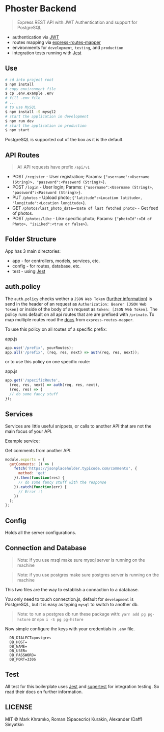 # Phoster Backend

> Express REST API with JWT Authentication and support for PostgreSQL

- authentication via [JWT](https://jwt.io/)
- routes mapping via [express-routes-mapper](https://github.com/aichbauer/express-routes-mapper)
- environments for `development`, `testing`, and `production`
- integration tests running with [Jest](https://github.com/facebook/jest)

## Use

```sh
# cd into project root
$ npm install
# copy environment file 
$ cp .env.example .env
# fill .env file
# ...
# to use MySQL
$ npm install -S mysql2
# start the application in development
$ npm run dev
# start the application in production
$ npm start
```

PostgreSQL is supported out of the box as it is the default.

## API Routes

> All API requests have prefix `/api/v1`

- POST `/register` - User registration; Params: `{"username":<Username (String)>, "password":<Password (String)>}`.
- POST `/login` - User login; Params: `{"username":<Username (String)>, "password":<Password (String)>}`.
- PUT `/photos` - Upload photo; `{"latitude":<Location latitude>, "longitude":<Location longitude>}`.
- GET `/photos?last_photo_date=<Date of last fetched photo>` - Get feed of photos.
- POST `/photos/like` - Like specific photo; Params: `{"photoId":<Id of Photo>, "isLiked":<true or false>}`.


## Folder Structure

App has 3 main directories:

- app - for controllers, models, services, etc.
- config - for routes, database, etc.
- test - using [Jest](https://github.com/facebook/jest)

## auth.policy

The `auth.policy` checks wether a `JSON Web Token` ([further information](https://jwt.io/)) is send in the header of an request as `Authorization: Bearer [JSON Web Token]` or inside of the body of an request as `token: [JSON Web Token]`.
The policy runs default on all api routes that are are prefixed with `/private`. To map multiple routes read the [docs](https://github.com/aichbauer/express-routes-mapper/blob/master/README.md) from `express-routes-mapper`.

To use this policy on all routes of a specific prefix:

app.js

```js
app.use('/prefix', yourRoutes);
app.all('/prefix', (req, res, next) => auth(req, res, next));
```

or to use this policy on one specific route:

app.js

```js
app.get('/specificRoute',
  (req, res, next) => auth(req, res, next),
  (req, res) => {
  // do some fancy stuff
});
```

## Services

Services are little useful snippets, or calls to another API that are not the main focus of your API.

Example service:

Get comments from another API:

```js
module.exports = {
  getComments: () => (
    fetch('https://jsonplaceholder.typicode.com/comments', {
      method: 'get'
    }).then(function(res) {
      // do some fancy stuff with the response
    }).catch(function(err) {
      // Error :(
    })
  );
};
```

## Config

Holds all the server configurations.

## Connection and Database

> Note: if you use msql make sure mysql server is running on the machine

> Note: if you use postgres make sure postgres server is running on the machine

This two files are the way to establish a connaction to a database.

You only need to touch connection.js, default for `development` is PostgreSQL, but it is easy as typing `mysql` to switch to another db.

> Note: to run a postgres db run these package with: `yarn add pg pg-hstore` or `npm i -S pg pg-hstore`

Now simple configure the keys with your credentials in `.env` file.

```
  DB_DIALECT=postgres
  DB_HOST=
  DB_NAME=
  DB_USER=
  DB_PASSWORD=
  DB_PORT=3306
```

## Test

All test for this boilerplate uses [Jest](https://github.com/facebook/jest) and [supertest](https://github.com/visionmedia/superagent) for integration testing. So read their docs on further information.

## LICENSE

MIT © Mark Khramko, Roman (Spacecrio) Kurakin, Alexander (Daff) Sinyatkin
